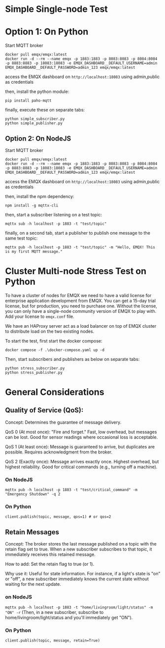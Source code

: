 # Simple Single-node Test

# Option 1: On Python
Start MQTT broker

```
docker pull emqx/emqx:latest
docker run -d --rm --name emqx -p 1883:1883 -p 8083:8083 -p 8084:8084 -p 8883:8883 -p 18083:18083 -e EMQX_DASHBOARD__DEFAULT_USERNAME=admin EMQX_DASHBOARD__DEFAULT_PASSWORD=admin_123 emqx/emqx:latest
```
access the EMQX dashboard on ```http://localhost:18083``` using admin,public as credentials

then, install the python module:

```pip install paho-mqtt```

finally, execute these on separate tabs:

```
python simple_subscriber.py
python simple_publisher.py
```

## Option 2: On NodeJS
Start MQTT broker

```
docker pull emqx/emqx:latest
docker run -d --rm --name emqx -p 1883:1883 -p 8083:8083 -p 8084:8084 -p 8883:8883 -p 18083:18083 -e EMQX_DASHBOARD__DEFAULT_USERNAME=admin EMQX_DASHBOARD__DEFAULT_PASSWORD=admin_123 emqx/emqx:latest
```
access the EMQX dashboard on ```http://localhost:18083``` using admin,public as credentials

then, install the npm dependency:

```npm install -g mqttx-cli```

then, start a subscriber listening on a test topic:

```mqttx sub -h localhost -p 1883 -t "test/topic"```

finally, on a second tab, start a publisher to publish one message to the same test topic:

```mqttx pub -h localhost -p 1883 -t "test/topic" -m "Hello, EMQX! This is my first MQTT message."```


# Cluster Multi-node Stress Test on Python

To have a cluster of nodes for EMQX we need to have a valid license for enterprise application development from EMQX. You can get
a 15-day trial license, but for production, you need to purchase one. Without the license, you can only have a single-node community
version of EMQX to play with. Add your license to ```emqx.conf``` file.

We have an HAProxy server act as a load balancer on top of EMQX cluster to distribute load on the two existing nodes.

To start the test, first start the docker compose:

```docker compose -f .\docker-compose.yaml up -d```

Then, start subscribers and publishers as below on separate tabs:

```
python stress_subscriber.py
python stress_publisher.py
```

# General Considerations

## Quality of Service (QoS):

Concept: Determines the guarantee of message delivery.

QoS 0 (At most once): "Fire and forget." Fast, low overhead, but messages can be lost. Good for sensor readings where occasional loss is acceptable.

QoS 1 (At least once): Message is guaranteed to arrive, but duplicates are possible. Requires acknowledgment from the broker.

QoS 2 (Exactly once): Message arrives exactly once. Highest overhead, but highest reliability. Good for critical commands (e.g., turning off a machine).

### On NodeJS
```mqttx pub -h localhost -p 1883 -t "test/critical_command" -m "Emergency Shutdown" -q 2```

### On Python
```client.publish(topic, message, qos=1) # or qos=2```


## Retain Messages

Concept: The broker stores the last message published on a topic with the retain flag set to true. When a new subscriber subscribes to that topic, it immediately receives this retained message.

How to add: Set the retain flag to true (or 1).

Why use it: Useful for state information. For instance, if a light's state is "on" or "off", a new subscriber immediately knows the current state without waiting for the next update.

### on NodeJS

```mqttx pub -h localhost -p 1883 -t "home/livingroom/light/status" -m "ON" -r```
(Then, in a new subscriber, subscribe to home/livingroom/light/status and you'll immediately get "ON").

### On Python
```client.publish(topic, message, retain=True)```